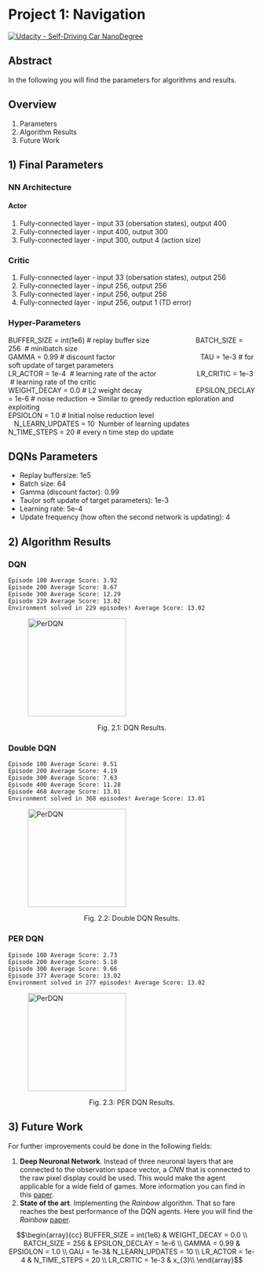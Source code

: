 [//]: # (Image References)

[image1]: https://user-images.githubusercontent.com/10624937/42135619-d90f2f28-7d12-11e8-8823-82b970a54d7e.gif "Trained Agent"

# Project 1: Navigation
[![Udacity - Self-Driving Car NanoDegree](https://s3.amazonaws.com/udacity-sdc/github/shield-carnd.svg)](http://www.udacity.com/drive)

## Abstract
In the following you will find the parameters for algorithms and results.

Overview
---
1. Parameters
2. Algorithm Results
3. Future Work

## 1) Final Parameters
### NN Architecture
#### Actor 
1. Fully-connected layer - input 33 (obersation states), output 400
2. Fully-connected layer - input 400, output 300
3. Fully-connected layer - input 300, output 4 (action size)

### Critic
1. Fully-connected layer - input 33 (obersation states), output 256
2. Fully-connected layer - input 256, output 256
4. Fully-connected layer - input 256, output 256
3. Fully-connected layer - input 256, output 1 (TD error)

### Hyper-Parameters
BUFFER_SIZE = int(1e6)&nbsp;# replay buffer size  &nbsp;&nbsp;&nbsp;&nbsp;&nbsp;&nbsp;&nbsp;&nbsp;&nbsp;&nbsp;&nbsp;&nbsp;&nbsp;&nbsp;&nbsp;&nbsp; &nbsp; &nbsp; &nbsp;    BATCH_SIZE = 256 &nbsp;# minibatch size<br />
GAMMA = 0.99&nbsp;# discount factor     &nbsp;&nbsp; &nbsp;&nbsp;&nbsp;&nbsp;&nbsp;&nbsp;&nbsp;&nbsp;&nbsp;&nbsp;&nbsp;&nbsp;&nbsp;&nbsp;&nbsp;&nbsp;&nbsp;&nbsp;&nbsp;&nbsp;&nbsp;&nbsp;&nbsp;&nbsp;&nbsp;&nbsp;&nbsp;&nbsp;&nbsp;&nbsp;&nbsp; &nbsp;&nbsp;&nbsp;&nbsp;&nbsp;&nbsp;&nbsp;  TAU = 1e-3&nbsp;# for soft update of target parameters<br />
LR_ACTOR = 1e-4 &nbsp;# learning rate of the actor &nbsp;&nbsp;&nbsp;&nbsp;&nbsp;&nbsp;&nbsp;&nbsp;&nbsp;&nbsp;&nbsp;&nbsp;&nbsp;&nbsp;&nbsp;&nbsp;&nbsp;&nbsp;&nbsp; LR_CRITIC = 1e-3 &nbsp;# learning rate of the critic<br />
WEIGHT_DECAY = 0.0&nbsp;# L2 weight decay&nbsp;&nbsp;&nbsp;&nbsp;&nbsp;&nbsp;&nbsp;&nbsp;&nbsp;&nbsp;&nbsp;&nbsp;&nbsp;&nbsp; &nbsp;&nbsp;&nbsp;&nbsp;&nbsp;&nbsp;&nbsp;&nbsp;&nbsp;&nbsp;&nbsp;&nbsp;&nbsp;EPSILON_DECLAY = 1e-6&nbsp;# noise reduction -> Similar to greedy reduction eploration and exploiting<br />
EPSIOLON       = 1.0&nbsp;# Initial noise reduction level&nbsp;&nbsp;&nbsp;&nbsp;&nbsp;&nbsp;&nbsp;&nbsp;&nbsp;&nbsp;&nbsp;&nbsp;&nbsp;&nbsp;&nbsp;&nbsp;&nbsp;&nbsp;&nbsp; &nbsp;&nbsp;&nbsp;N_LEARN_UPDATES = 10&nbsp; Number of learning updates<br />
N_TIME_STEPS    = 20&nbsp;# every n time step do update<br />


## DQNs Parameters
- Replay buffersize: 1e5
- Batch size: 64
- Gamma (discount factor): 0.99
- Tau(or soft update of target parameters): 1e-3
- Learning rate: 5e-4
- Update frequency (how often the second network is updating): 4

## 2) Algorithm Results
### DQN
```
Episode 100	Average Score: 3.92
Episode 200	Average Score: 8.67
Episode 300	Average Score: 12.29
Episode 329	Average Score: 13.02
Environment solved in 229 episodes!	Average Score: 13.02
```
<figure>
 <img src="./img/scores_dqn.png" width="200" alt="PerDQN" />
 <figcaption>
 <p></p> 
 <p style="text-align: center;"> Fig. 2.1: DQN Results.  </p> 
 </figcaption>
</figure>
 <p></p>

### Double DQN
```
Episode 100	Average Score: 0.51
Episode 200	Average Score: 4.19
Episode 300	Average Score: 7.63
Episode 400	Average Score: 11.28
Episode 468	Average Score: 13.01
Environment solved in 368 episodes!	Average Score: 13.01
```
<figure>
 <img src="./img/scores_double_dqn.png" width="200" alt="PerDQN" />
 <figcaption>
 <p></p> 
 <p style="text-align: center;"> Fig. 2.2: Double DQN Results.  </p> 
 </figcaption>
</figure>
 <p></p>

### PER DQN
```
Episode 100	Average Score: 2.73
Episode 200	Average Score: 5.18
Episode 300	Average Score: 9.66
Episode 377	Average Score: 13.02
Environment solved in 277 episodes!	Average Score: 13.02
```
<figure>
 <img src="./img/scores_per_dqn.png" width="200" alt="PerDQN" />
 <figcaption>
 <p></p> 
 <p style="text-align: center;"> Fig. 2.3: PER DQN Results.  </p> 
 </figcaption>
</figure>
 <p></p>

## 3) Future Work
For further improvements could be done in the following fields:
1. **Deep Neuronal Network**. Instead of three neuronal layers that are connected to the observation space vector, a *CNN*
that is connected to the raw pixel display could be used. This would make the agent applicable for a wide field of games. More information you
can find in this [paper](https://storage.googleapis.com/deepmind-media/dqn/DQNNaturePaper.pdf).
2. **State of the art**. Implementing the *Rainbow* algorithm. That so fare reaches the best performance of the DQN agents. Here you will find
the *Rainbow* [paper](https://arxiv.org/abs/1710.02298).



$$\begin{array}{cc}
BUFFER_SIZE = int(1e6) & WEIGHT_DECAY = 0.0 \\
BATCH_SIZE = 256 & EPSILON_DECLAY = 1e-6 \\
GAMMA = 0.99 & EPSIOLON = 1.0 \\
GAU = 1e-3& N_LEARN_UPDATES = 10 \\
LR_ACTOR = 1e-4 & N_TIME_STEPS    = 20 \\
LR_CRITIC = 1e-3 & x_{3}\\
\end{array}$$